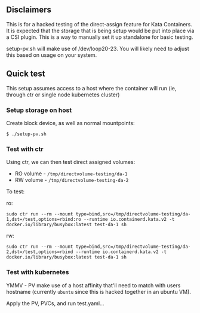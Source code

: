 ## Disclaimers

This is for a hacked testing of the direct-assign feature for Kata Containers. It is expected that the storage that is being setup
would be put into place via a CSI plugin. This is a way to manually set it up standalone for basic testing.

setup-pv.sh will make use of /dev/loop20-23. You will likely need to adjust this based
on usage on your system.

## Quick test

This setup assumes access to a host where the container will run (ie, through ctr or single node kubernetes cluster)

### Setup storage on host

Create block device, as well as normal mountpoints:
```
$ ./setup-pv.sh
```

### Test with ctr
Using ctr, we can then test direct assigned volumes:
 - RO volume - `/tmp/directvolume-testing/da-1`
 - RW volume - `/tmp/directvolume-testing-da-2`

To test:

ro:
```
sudo ctr run --rm --mount type=bind,src=/tmp/directvolume-testing/da-1,dst=/test,options=rbind:ro --runtime io.containerd.kata.v2 -t docker.io/library/busybox:latest test-da-1 sh
```

rw:
```
sudo ctr run --rm --mount type=bind,src=/tmp/directvolume-testing/da-2,dst=/test,options=rbind --runtime io.containerd.kata.v2 -t docker.io/library/busybox:latest test-da-1 sh
```

### Test with kubernetes

YMMV - PV make use of a host affinity that'll need to match with users hostname (currently `ubuntu` since this is hacked together in an ubuntu VM).

Apply the PV, PVCs, and run test.yaml...

